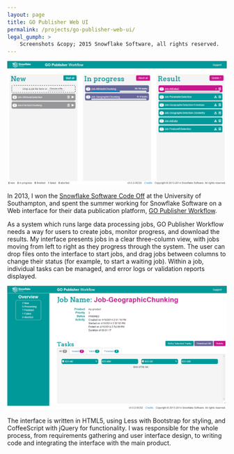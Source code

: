 ```yaml
---
layout: page
title: GO Publisher Web UI
permalink: /projects/go-publisher-web-ui/
legal_gumph: >
    Screenshots &copy; 2015 Snowflake Software, all rights reserved.
---
```


![Screenshot of GO Publisher Workflow's overview screen](/img/projects/go-publisher-web-ui/overview-screen.png)

In 2013, I won the [Snowflake Software Code Off](http://www.snowflakesoftware.com/2013/03/code-off-2013/) at the University of Southampton, and spent the summer working for Snowflake Software on a Web interface for their data publication platform, [GO Publisher Workflow][gpw].

As a system which runs large data processing jobs, GO Publisher Workflow needs a way for users to create jobs, monitor progress, and download the results. My interface presents jobs in a clear three-column view, with jobs moving from left to right as they progress through the system. The user can drop files onto the interface to start jobs, and drag jobs between columns to change their status (for example, to start a waiting job). Within a job, individual tasks can be managed, and error logs or validation reports displayed.

![Screenshot of GO Publisher Workflow's job screen](/img/projects/go-publisher-web-ui/job-screen.png)

The interface is written in HTML5, using Less with Bootstrap for styling, and CoffeeScript with jQuery for functionality. I was responsible for the whole process, from requirements gathering and user interface design, to writing code and integrating the interface with the main product.

[gpw]: http://www.snowflakesoftware.com/products/gopublisher/workflow/
